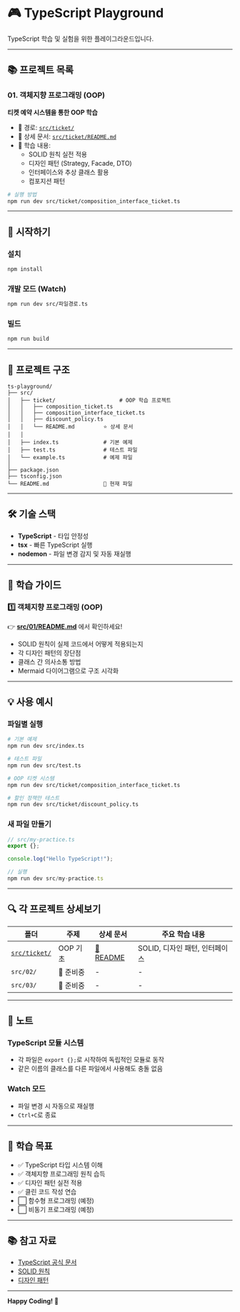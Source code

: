 # 🎮 TypeScript Playground

TypeScript 학습 및 실험을 위한 플레이그라운드입니다.

---

## 📚 프로젝트 목록

### 01. 객체지향 프로그래밍 (OOP)
**티켓 예약 시스템을 통한 OOP 학습**

- 📂 경로: [`src/ticket/`](./src/ticket/)
- 📖 상세 문서: [`src/ticket/README.md`](./src/ticket/README.md)
- 🎯 학습 내용:
  - SOLID 원칙 실전 적용
  - 디자인 패턴 (Strategy, Facade, DTO)
  - 인터페이스와 추상 클래스 활용
  - 컴포지션 패턴

```bash
# 실행 방법
npm run dev src/ticket/composition_interface_ticket.ts
```

---

## 🚀 시작하기

### 설치
```bash
npm install
```

### 개발 모드 (Watch)
```bash
npm run dev src/파일경로.ts
```

### 빌드
```bash
npm run build
```

---

## 📁 프로젝트 구조

```
ts-playground/
├── src/
│   ├── ticket/                    # OOP 학습 프로젝트
│   │   ├── composition_ticket.ts
│   │   ├── composition_interface_ticket.ts
│   │   ├── discount_policy.ts
│   │   └── README.md         ⭐ 상세 문서
│   │
│   ├── index.ts              # 기본 예제
│   ├── test.ts               # 테스트 파일
│   └── example.ts            # 예제 파일
│
├── package.json
├── tsconfig.json
└── README.md                 📍 현재 파일
```

---

## 🛠️ 기술 스택

- **TypeScript** - 타입 안정성
- **tsx** - 빠른 TypeScript 실행
- **nodemon** - 파일 변경 감지 및 자동 재실행

---

## 📖 학습 가이드

### 1️⃣ 객체지향 프로그래밍 (OOP)
👉 **[src/01/README.md](./src/ticket/README.md)** 에서 확인하세요!

- SOLID 원칙이 실제 코드에서 어떻게 적용되는지
- 각 디자인 패턴의 장단점
- 클래스 간 의사소통 방법
- Mermaid 다이어그램으로 구조 시각화

---

## 💡 사용 예시

### 파일별 실행
```bash
# 기본 예제
npm run dev src/index.ts

# 테스트 파일
npm run dev src/test.ts

# OOP 티켓 시스템
npm run dev src/ticket/composition_interface_ticket.ts

# 할인 정책만 테스트
npm run dev src/ticket/discount_policy.ts
```

### 새 파일 만들기
```typescript
// src/my-practice.ts
export {};

console.log("Hello TypeScript!");

// 실행
npm run dev src/my-practice.ts
```

---

## 🔍 각 프로젝트 상세보기

| 폴더 | 주제 | 상세 문서 | 주요 학습 내용 |
|------|------|-----------|----------------|
| [`src/ticket/`](./src/ticket/) | OOP 기초 | [📖 README](./src/ticket/README.md) | SOLID, 디자인 패턴, 인터페이스 |
| `src/02/` | 🚧 준비중 | - | - |
| `src/03/` | 🚧 준비중 | - | - |

---

## 📝 노트

### TypeScript 모듈 시스템
- 각 파일은 `export {};`로 시작하여 독립적인 모듈로 동작
- 같은 이름의 클래스를 다른 파일에서 사용해도 충돌 없음

### Watch 모드
- 파일 변경 시 자동으로 재실행
- `Ctrl+C`로 종료

---

## 🎯 학습 목표

- ✅ TypeScript 타입 시스템 이해
- ✅ 객체지향 프로그래밍 원칙 습득
- ✅ 디자인 패턴 실전 적용
- ✅ 클린 코드 작성 연습
- ⬜ 함수형 프로그래밍 (예정)
- ⬜ 비동기 프로그래밍 (예정)

---

## 📚 참고 자료

- [TypeScript 공식 문서](https://www.typescriptlang.org/docs/)
- [SOLID 원칙](https://en.wikipedia.org/wiki/SOLID)
- [디자인 패턴](https://refactoring.guru/design-patterns)

---

**Happy Coding! 🚀**
